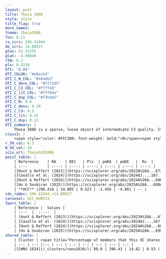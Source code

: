 ```yaml
---
layout: post
title: Theia 3886
style: style
title_flag: true
more_names: 
fname: theia3886
fov: 0.21
ra_icrs: 296.41844
de_icrs: 14.80527
glon: 52.31555
glat: -4.90049
r50: 6.3
plx: 0.5226
UTI: "0.04"
UTI_COLOR: "#e6acb3"
UTI_C_N_COL: "#e0a6b3"
UTI_C_dens_COL: "#fff2d5"
UTI_C_C3_COL: "#ffffe8"
UTI_C_lit_COL: "#fff6da"
UTI_C_dup_COL: "#f3bab5"
UTI_C_N: 0.0
UTI_C_dens: 0.39
UTI_C_C3: 0.5
UTI_C_lit: 0.42
UTI_C_dup: 0.12
UTI_summary: |
    Theia 3886 is a sparse, loose object of intermediate C3 quality. It was recently reported in the literature.<br><br><span style="color: #99180f; font-weight: bold;">Warning: </span>This is likely a duplicate object, which shares a large percentage of members with at least one previously reported entry.<br><br><span style="color: #99180f; font-weight: bold;">Warning: </span>contains less than 25 stars with <i>P>0.5</i> estimated.
class3: |
    <span style="color: #FFC300; font-weight: bold;">B</span><span style="color: #FFC300; font-weight: bold;">B</span>
r_50_val: 6.3
N_50_val: 24
scix_url: Theia%203886
posit_table: |
    | Reference    | RA    | DEC   | Plx  | pmRA  | pmDE   |  Rv  |
    | :---         | :---: | :---: | :---: | :---: | :---: | :---: |
    |[Hunt & Reffert (2023)](https://scixplorer.org/abs/2023A%26A...673A.114H) | 296.388 | 14.688 | 0.53 | -1.468 | -4.837 | -- |
    |[Cavallo et al. (2024)](https://scixplorer.org/abs/2024AJ....167...12C) | 296.415 | 14.781 | 0.526 | -- | -- | -- |
    |[Hunt & Reffert (2024)](https://scixplorer.org/abs/2024A%26A...686A..42H) | 296.388 | 14.688 | 0.53 | -1.468 | -4.837 | -- |
    |[Hu & Soubiran (2025)](https://scixplorer.org/abs/2025A%26A...699A.246H) | 296.414 | 14.781 | -- | -- | -- | -- |
    | **UCC** |296.418 | 14.805 | 0.523 | -1.456 | -4.861 | -- | 
cds_radec: 296.41844,+14.80527
carousel: UCC_HUNT23
fpars_table: |
    | Reference |  Values |
    | :---  |  :---:  |
    | [Hunt & Reffert (2023)](https://scixplorer.org/abs/2023A%26A...673A.114H) | `AV50=0.418, diffAV50=0.823, MOD50=11.261, logAge50=9.149` |
    | [Cavallo et al. (2024)](https://scixplorer.org/abs/2024AJ....167...12C) | `AV50=0.52, dMod50=11.24, logAge50=9.22, [Fe/H]50=0.38` |
    | [Hunt & Reffert (2024)](https://scixplorer.org/abs/2024A%26A...686A..42H) | `MassJ=82.0526` |
    | [Hu & Soubiran (2025)](https://scixplorer.org/abs/2025A%26A...699A.246H) | `MA22=-0.1, MA23f=-0.24, MZ23=0.08, MK24=-0.07, MF24=-0.04` |
shared_table: |
    | Cluster | <span title="Percentage of members that this OC shares with the ones listed">%</span>   | RA   | DEC   | Plx   | pmRA  | pmDE  | Rv | UTI |
    | :-: | :-: |:-: | :-: | :-: | :-: | :-: | :-: | :-: |
    |[CWNU 1634](/_clusters/cwnu1634/)| 88.0 | 296.43 | 14.82 | 0.53 | -1.46 | -4.88 | 6.02 |0.22 |
---
```

